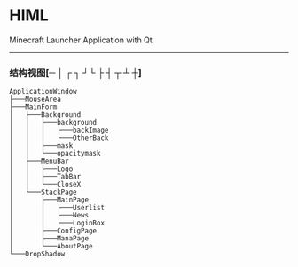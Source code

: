 # HIML

Minecraft Launcher Application with Qt

---

### 结构视图[─ │ ┌ ┐ ┘└ ├ ┤ ┬ ┴ ┼]
```
ApplicationWindow
├───MouseArea
├───MainForm
│   ├───Background
│   │   ├───background
│   │   │   ├───backImage
│   │   │   └───OtherBack
│   │   ├───mask
│   │   └───opacitymask
│   ├───MenuBar
│   │   ├───Logo
│   │   ├───TabBar
│   │   └───CloseX
│   └───StackPage
│       ├───MainPage
│       │   ├───Userlist
│       │   ├───News
│       │   └───LoginBox
│       ├───ConfigPage
│       ├───ManaPage
│       └───AboutPage
└───DropShadow
```
